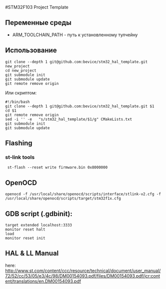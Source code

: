 
#STM32F103 Project Template

## Переменные среды 

* ARM_TOOLCHAIN_PATH - путь к установленному тулчейну 


## Использование

    git clone --depth 1 git@github.com:bevice/stm32_hal_template.git new_project
    cd new_project 
    git submodule init
    git submodule update
    git remote remove origin
    
    
Или скриптом:
    
    #!/bin/bash
    git clone --depth 1 git@github.com:bevice/stm32_hal_template.git $1
    cd $1
    git remote remove origin
    sed -i '' -e   "s/stm32_hal_template/$1/g" CMakeLists.txt
    git submodule init
    git submodule update
    



## Flashing

### st-link tools
     st-flash --reset write firmware.bin 0x8000000


## OpenOCD

	openocd -f /usr/local/share/openocd/scripts/interface/stlink-v2.cfg -f /usr/local/share/openocd/scripts/target/stm32f1x.cfg 


## GDB script (.gdbinit):

	target extended localhost:3333
	monitor reset halt
	load
	monitor reset init


## HAL & LL Manual
here: http://www.st.com/content/ccc/resource/technical/document/user_manual/72/52/cc/53/05/e3/4c/98/DM00154093.pdf/files/DM00154093.pdf/jcr:content/translations/en.DM00154093.pdf
